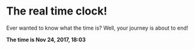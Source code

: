 # The real time clock!

Ever wanted to know what the time is? Well, your journey is about to end!

**The time is Nov 24, 2017, 18:03**